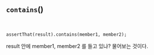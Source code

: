 ## `contains`()

<br/>

`assertThat(result).contains(member1, member2);`

result 안에 member1, member2 를 들고 있냐? 물어보는 것이다.

